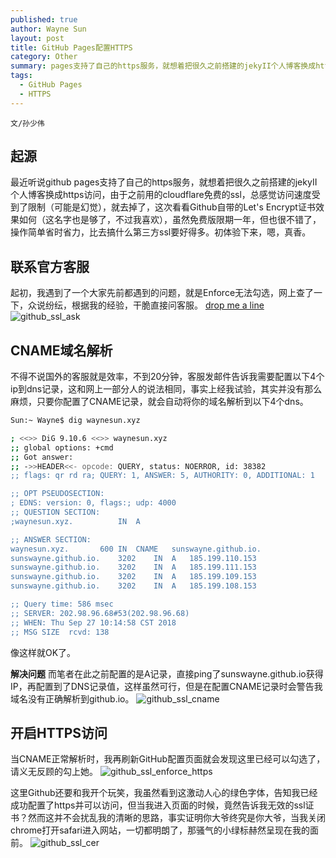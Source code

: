 ```yaml
---
published: true
author: Wayne Sun
layout: post
title: GitHub Pages配置HTTPS
category: Other
summary: pages支持了自己的https服务，就想着把很久之前搭建的jekyII个人博客换成https访问，由于之前用的cloudflare免费的ssl，总感觉访问速度受到了限制（可能是幻觉），就去掉了，这次看看Github自带的Let's Encrypt证书效果如何。
tags:
  - GitHub Pages
  - HTTPS
---
```


`文/孙少伟`

## 起源 ##
最近听说github pages支持了自己的https服务，就想着把很久之前搭建的jekyII个人博客换成https访问，由于之前用的cloudflare免费的ssl，总感觉访问速度受到了限制（可能是幻觉），就去掉了，这次看看Github自带的Let's Encrypt证书效果如何（这名字也是够了，不过我喜欢），虽然免费版限期一年，但也很不错了，操作简单省时省力，比去搞什么第三方ssl要好得多。初体验下来，嗯，真香。

## 联系官方客服 ##
起初，我遇到了一个大家先前都遇到的问题，就是Enforce无法勾选，网上查了一下，众说纷纭，根据我的经验，干脆直接问客服。 <a href="https://github.com/contact" target="_blank">drop me a line</a>
![github_ssl_ask](https://i.loli.net/2018/09/27/5bac514b17bec.png)

## CNAME域名解析 ##
不得不说国外的客服就是效率，不到20分钟，客服发邮件告诉我需要配置以下4个ip到dns记录，这和网上一部分人的说法相同，事实上经我试验，其实并没有那么麻烦，只要你配置了CNAME记录，就会自动将你的域名解析到以下4个dns。

``` bash
Sun:~ Wayne$ dig waynesun.xyz

; <<>> DiG 9.10.6 <<>> waynesun.xyz
;; global options: +cmd
;; Got answer:
;; ->>HEADER<<- opcode: QUERY, status: NOERROR, id: 38382
;; flags: qr rd ra; QUERY: 1, ANSWER: 5, AUTHORITY: 0, ADDITIONAL: 1

;; OPT PSEUDOSECTION:
; EDNS: version: 0, flags:; udp: 4000
;; QUESTION SECTION:
;waynesun.xyz.			IN	A

;; ANSWER SECTION:
waynesun.xyz.		600	IN	CNAME	sunswayne.github.io.
sunswayne.github.io.	3202	IN	A	185.199.110.153
sunswayne.github.io.	3202	IN	A	185.199.111.153
sunswayne.github.io.	3202	IN	A	185.199.109.153
sunswayne.github.io.	3202	IN	A	185.199.108.153

;; Query time: 586 msec
;; SERVER: 202.98.96.68#53(202.98.96.68)
;; WHEN: Thu Sep 27 10:14:58 CST 2018
;; MSG SIZE  rcvd: 138
```

像这样就OK了。

**解决问题**
而笔者在此之前配置的是A记录，直接ping了sunswayne.github.io获得IP，再配置到了DNS记录值，这样虽然可行，但是在配置CNAME记录时会警告我域名没有正确解析到github.io。
![github_ssl_cname](https://i.loli.net/2018/09/27/5bac51ac4bd7b.png)

## 开启HTTPS访问 ##
当CNAME正常解析时，我再刷新GitHub配置页面就会发现这里已经可以勾选了，请义无反顾的勾上她。
![github_ssl_enforce_https](https://i.loli.net/2018/09/27/5bac62293e8dd.png)

这里Github还要和我开个玩笑，我虽然看到这激动人心的绿色字体，告知我已经成功配置了https并可以访问，但当我进入页面的时候，竟然告诉我无效的ssl证书？然而这并不会扰乱我的清晰的思路，事实证明你大爷终究是你大爷，当我关闭chrome打开safari进入网站，一切都明朗了，那骚气的小绿标赫然呈现在我的面前。
![github_ssl_cer](https://i.loli.net/2018/09/27/5bac553b5c831.png)